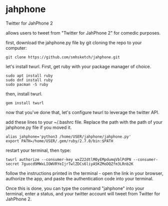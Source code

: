 # jahphone
Twitter for JahPhone 2

allows users to tweet from "Twitter for JahPhone 2" for comedic purposes.

first, download the jahphone.py file by git cloning the repo to your computer:
```
git clone https://github.com/smhsketch/jahphone.git
```

let's install twurl. First, get ruby with your package manager of choice.
```
sudo apt install ruby
sudo dnf install ruby
sudo pacman -S ruby
```
then, install twurl.
```
gem install twurl
```
now that you've done that, let's configure twurl to leverage the twitter API.

add these lines to your ~/.bashrc file. Replace the path with the path of your jahphone.py file if you moved it.


```
alias jahphone='python3 /home/USER/jahphone/jahphone.py'
export PATH=/home/USER/.gem/ruby/2.7.0/bin:$PATH
```
restart your terminal, then type:

```
twurl authorize --consumer-key wxZ22dtlM0yEMpdumqVblPdPN --consumer-secret 7guocd9MWxLIOWVRYeIjrTwlZDCs6liyA5KZMoDQZfm3LRnb2K
```
follow the instructions printed in the terminal - open the link in your browser, authorize the app, and paste the
authentication code into your terminal.

Once this is done, you can type the command "jahphone" into your terminal, enter a status, and your twitter account will
tweet from Twitter for JahPhone 2.
